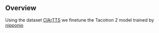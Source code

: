 ## Overview
Using the dataset [ClArTTS](https://arxiv.org/abs/2303.00069) we finetune the Tacotron 2 model trained by [nipponjo](https://github.com/nipponjo/tts-arabic-pytorch)
